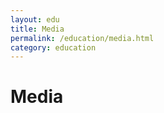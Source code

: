 ```yaml
---
layout: edu
title: Media
permalink: /education/media.html
category: education
---
```


<h1>Media</h1>
